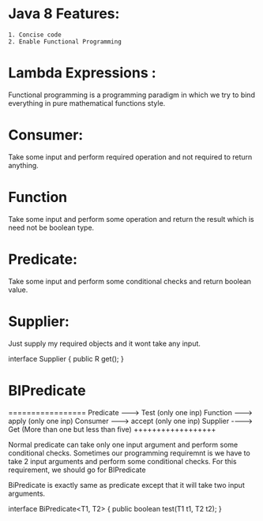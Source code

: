 Java 8 Features:
===============================
    1. Concise code
    2. Enable Functional Programming

Lambda Expressions :
=================================

Functional programming 
is a programming paradigm in which we try to bind everything in pure mathematical functions style.


Consumer:
=====================
Take some input and perform required operation and not required to return anything.

Function
=====================
Take some input and perform some operation and return the result which is need not be boolean type.

Predicate:
==============
Take some input and perform some conditional checks and return boolean value.

Supplier:
===================
Just supply my required objects and it wont take any input.

interface Supplier<R> {
    public R get();
}

BIPredicate
====================

=================
Predicate ---> Test (only one inp)
Function  ---> apply (only one inp)
Consumer  ---> accept (only one inp)
Supplier  ----> Get (More than one but less than five)
++++++++++++++++++

Normal predicate can take only one input argument and perform some conditional checks.
Sometimes our programming requiremnt is we have to take 2 input arguments and perform some conditional
checks. For this requirement, we should go for BIPredicate

BiPredicate is exactly same as predicate except that it will take two input arguments.

interface BiPredicate<T1, T2> {
    public boolean  test(T1 t1, T2 t2);
}

